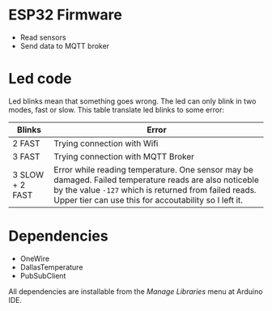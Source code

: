 # ESP32 Firmware

* Read sensors
* Send data to MQTT broker


# Led code

Led blinks mean that something goes wrong. The led can only blink in two
modes, fast or slow. This table translate led blinks to some error:

|Blinks|Error|
|---|---|
|2 FAST|Trying connection with Wifi|
|3 FAST|Trying connection with MQTT Broker|
|3 SLOW + 2 FAST|Error while reading temperature. One sensor may be damaged. Failed temperature reads are also noticeble by the value `-127` which is returned from failed reads. Upper tier can use this for accoutability so I left it.|
 

# Dependencies

* OneWire
* DallasTemperature
* PubSubClient

All dependencies are installable from the _Manage Libraries_ menu at Arduino IDE.
